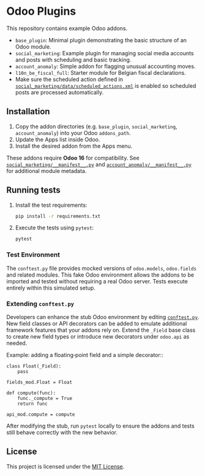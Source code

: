 # Odoo Plugins

This repository contains example Odoo addons.

- `base_plugin`: Minimal plugin demonstrating the basic structure of an Odoo module.
- `social_marketing`: Example plugin for managing social media accounts and posts with scheduling and basic tracking.
- `account_anomaly`: Simple addon for flagging unusual accounting moves.
- `l10n_be_fiscal_full`: Starter module for Belgian fiscal declarations.
- Make sure the scheduled action defined in [`social_marketing/data/scheduled_actions.xml`](social_marketing/data/scheduled_actions.xml) is enabled so scheduled posts are processed automatically.

## Installation

1. Copy the addon directories (e.g. `base_plugin`, `social_marketing`, `account_anomaly`) into your Odoo `addons_path`.
2. Update the Apps list inside Odoo.
3. Install the desired addon from the Apps menu.

These addons require **Odoo&nbsp;16** for compatibility. See [`social_marketing/__manifest__.py`](social_marketing/__manifest__.py) and [`account_anomaly/__manifest__.py`](account_anomaly/__manifest__.py) for additional module metadata.

## Running tests

1. Install the test requirements:

   ```bash
   pip install -r requirements.txt
   ```

2. Execute the tests using `pytest`:

   ```bash
   pytest
   ```

### Test Environment

The `conftest.py` file provides mocked versions of `odoo.models`,
`odoo.fields` and related modules. This fake Odoo environment allows the addons
to be imported and tested without requiring a real Odoo server. Tests execute
entirely within this simulated setup.

### Extending `conftest.py`

Developers can enhance the stub Odoo environment by editing
[`conftest.py`](conftest.py). New field classes or API decorators can be added
to emulate additional framework features that your addons rely on. Extend the
`_Field` base class to create new field types or introduce new decorators under
`odoo.api` as needed.

Example: adding a floating‑point field and a simple decorator::

    class Float(_Field):
        pass

    fields_mod.Float = Float

    def compute(func):
        func._compute = True
        return func

    api_mod.compute = compute

After modifying the stub, run `pytest` locally to ensure the addons and tests
still behave correctly with the new behavior.

## License

This project is licensed under the [MIT License](LICENSE).
